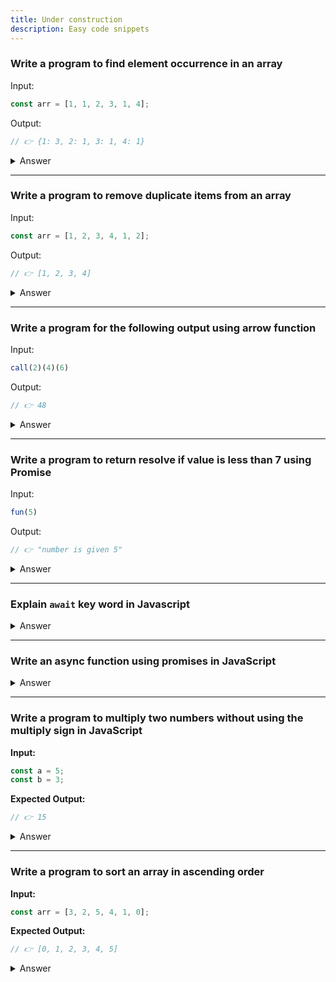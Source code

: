 ```yaml
---
title: Under construction
description: Easy code snippets
---
```



### Write a program to find element occurrence in an array



Input:
```js
const arr = [1, 1, 2, 3, 1, 4];
```
Output:
```js
// 👉 {1: 3, 2: 1, 3: 1, 4: 1}
```

<details>
<summary> Answer </summary>
<div style="background-color: rgba(100, 108, 255, 0.16); padding: 10px; margin-bottom: 10px; color: #fff; font-size: 14px; font-weight: 500;">

```js
const arr = [1, 1, 2, 3, 1, 4];
const count = {};

for (const element of arr) {
    if (count[element]) {
        count[element] += 1;
    } else {
        count[element] = 1;
    }
}

console.log(count); // 👉 {1: 3, 2: 1, 3: 1, 4: 1}
```

The code iterates through the array and uses an object `count` to keep track of the occurrences of each element. The final output is `{1: 3, 2: 1, 3: 1, 4: 1}`, indicating how many times each number appears in the array.

</div>
</details>

---

### Write a program to remove duplicate items from an array



Input:
```js
const arr = [1, 2, 3, 4, 1, 2];
```
Output:
```js
// 👉 [1, 2, 3, 4]
```

<details>
<summary> Answer </summary>
<div style="background-color: rgba(100, 108, 255, 0.16); padding: 10px; margin-bottom: 10px; color: #fff; font-size: 14px; font-weight: 500;">

```js
const arr = [1, 2, 3, 4, 1, 2];
const b = [];


const arr = [1, 2, 3, 4, 1, 2];
arr.filter((dup) => {
    if (b.indexOf(dup) === -1) {
        b.push(dup);
    }
});



console.log("removed array value", b); // 👉 [1, 2, 3, 4]
```

or just do

```js
console.log([...new Set(arr)]) // 👉 [1, 2, 3, 4]
```



The code iterates through the array and pushes each element into the new array `b` only if it is not already present in `b`. This removes duplicate elements and results in `[1, 2, 3, 4]`.

</div>
</details>

---



### Write a program for the following output using arrow function



Input:
```js
call(2)(4)(6)
```
Output:
```js
// 👉 48
```

<details>
<summary> Answer </summary>
<div style="background-color: rgba(100, 108, 255, 0.16); padding: 10px; margin-bottom: 10px; color: #fff; font-size: 14px; font-weight: 500;">

```js
const call = (a) => {
    return (b) => {
        return (c) => {
            return a * b * c
        }
    }
} 

//Above can also be written as a one liner

const call = (a) => (b) => (c) => a * b * c;

console.log("output with arrow function", call(2)(4)(6)); // 👉 48
```

The arrow function syntax achieves the same result as the normal function, where `call(2)(4)(6)` multiplies the three numbers together, resulting in `48`.

</div>
</details>

---

### Write a program to return resolve if value is less than 7 using Promise



Input:
```js
fun(5)
```
Output:
```js
// 👉 "number is given 5"
```

<details>
<summary> Answer </summary>
<div style="background-color: rgba(100, 108, 255, 0.16); padding: 10px; margin-bottom: 10px; color: #fff; font-size: 14px; font-weight: 500;">

```js
function fun(a) {
    let myPromise = new Promise((myResolve, myReject) => {
        if (a < 7) {
            myResolve(`number is given ${a}`);
        } else {
            myReject("Error");
        }
    });

    myPromise.then((result) => {
        console.log(result);
    }).catch((error) => {
        console.log(error);
    });
}

fun(5); // 👉 "number is given 5"
```
OR this way also possible

```js

const fun = (value) => {
    return new Promise((resolve, reject) => {
        if(value < 5 ){
           resolve('Number less than 5') 
        } else {
            reject('Error')
        }
    })
}
    fun(3).then((success) => console.log(success)).catch((second) => console.log(second))
    
```


</div>
</details>

---


### Explain `await` key word in Javascript




<details>
<summary> Answer </summary>
<div style="background-color: rgba(100, 108, 255, 0.16); padding: 10px; margin-bottom: 10px; color: #fff; font-size: 14px; font-weight: 500;">

The `await` keyword in JavaScript is used to pause the execution of an asynchronous function until a Promise is resolved or rejected. It can only be used inside an `async` function.

##### Key Points:
1. **Asynchronous Functions**: 
   - `await` is used within functions declared with the `async` keyword.
   - An `async` function always returns a Promise.

2. **Pausing Execution**:
   - When `await` is used with a Promise, it pauses the execution of the `async` function until the Promise is settled (either resolved or rejected).

3. **Simplifying Promise Handling**:
   - `await` makes asynchronous code look and behave more like synchronous code, reducing the complexity of chaining `then()` methods.

##### Example:

Without `await`:
```javascript
function fetchData() {
    return new Promise((resolve) => {
        setTimeout(() => {
            resolve("Data fetched");
        }, 2000);
    });
}

fetchData().then(data => {
    console.log(data);
});
```

With `await`:
```javascript
async function fetchData() {
    return new Promise((resolve) => {
        setTimeout(() => {
            resolve("Data fetched");
        }, 2000);
    });
}

async function getData() {
    const data = await fetchData();
    console.log(data);
}

getData();
```

##### Error Handling:
You can use `try...catch` blocks to handle errors when using `await`.

Example:
```javascript
async function fetchDataWithError() {
    return new Promise((resolve, reject) => {
        setTimeout(() => {
            reject("Error fetching data");
        }, 2000);
    });
}

async function getData() {
    try {
        const data = await fetchDataWithError();
        console.log(data);
    } catch (error) {
        console.error(error);
    }
}

getData();
```


</div>
</details>

---



### Write an async function using promises in JavaScript




<details>
<summary> Answer </summary>
<div style="background-color: rgba(100, 108, 255, 0.16); padding: 10px; margin-bottom: 10px; color: #fff; font-size: 14px; font-weight: 500;">

```js
// This function fetches data from a given URL and returns a promise.
async function fetchData(url){
    
    try {
    const response = await fetch(url)
    if(!response.ok){
        throw new Error(`HTTP Error status ${response.status}`)
    }
    const data = await response.json()
    return data
    } catch {
        console.log('there is some problem with fetch operation');
    }
}


const url = "https://dummyjson.com/test"
fetchData(url).then(resp => console.log(resp)).catch(err => console.log(`Error fetching data ${err}`))


</div>
</details>

---



### Write an asynchronous function using the Promise object instead of `await`.




<details>
<summary> Answer </summary>
<div style="background-color: rgba(100, 108, 255, 0.16); padding: 10px; margin-bottom: 10px; color: #fff; font-size: 14px; font-weight: 500;">

```js
// This function fetches data from a given URL and returns a promise.
function fetchData(url) {
  return new Promise((resolve, reject) => {
    // Fetch data from the URL
    fetch(url)
      .then(response => {
        // Check if the response is okay (status code 200-299)
        if (!response.ok) {
          throw new Error(`HTTP error! status: ${response.status}`);
        }
        return response.json();
      })
      .then(data => {
        // Resolve the promise with the parsed data
        resolve(data);
      })
      .catch(error => {
        // Reject the promise if there's an error
        reject(`There was a problem with the fetch operation: ${error.message}`);
      });
  });
}

// Example usage:
const url = 'https://api.example.com/data';

fetchData(url)
  .then(data => {
    // Do something with the data
    console.log(data);
  })
  .catch(error => {
    // Handle any errors that were not caught in fetchData
    console.error('Error fetching data:', error);
  });


```


</div>
</details>

---



### Write a program to multiply two numbers without using the multiply sign in JavaScript

**Input:**
```js
const a = 5;
const b = 3;
```

**Expected Output:**
```js
// 👉 15
```

<details>
<summary> Answer </summary>
<div style="background-color: rgba(100, 108, 255, 0.16); padding: 10px; margin-bottom: 10px; color: #fff; font-size: 14px; font-weight: 500;">

```js
function multiply(a, b) {
    let answer = a;
    for (let i = 0; i < b - 1; i++) {
        answer += a;
    }
    return answer;
}

console.log(multiply(5, 3));  // 👉 15
```
</div>
</details>

---

### Write a program to sort an array in ascending order



**Input:**
```js
const arr = [3, 2, 5, 4, 1, 0];
```

**Expected Output:**
```js
// 👉 [0, 1, 2, 3, 4, 5]
```

<details>
<summary> Answer </summary>
<div style="background-color: rgba(100, 108, 255, 0.16); padding: 10px; margin-bottom: 10px; color: #fff; font-size: 14px; font-weight: 500;">

```js
const arr = [3, 2, 5, 4, 1, 0];
for (let i = 0; i < arr.length; i++) {
    for (let j = i + 1; j < arr.length; j++) {
        if (arr[i] > arr[j]) {
            let temp = arr[i];
            arr[i] = arr[j];
            arr[j] = temp;
        }
    }
}

console.log("Elements of array sorted in ascending order:", arr);  // 👉 [0, 1, 2, 3, 4, 5]

```

or

```js
const arr = [3, 2, 5, 4, 1, 0];
const result = arr.sort((a,b) => a - b)
console.log(result)

```
</div>
</details>


